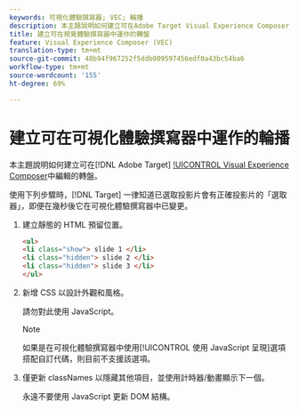 ```yaml
---
keywords: 可視化體驗撰寫器; VEC; 輪播
description: 本主題說明如何建立可在Adobe Target Visual Experience Composer(VEC)中編輯的轉盤。
title: 建立可在視覺體驗撰寫器中運作的轉盤
feature: Visual Experience Composer (VEC)
translation-type: tm+mt
source-git-commit: 48b94f967252f5ddb009597456edf0a43bc54ba6
workflow-type: tm+mt
source-wordcount: '155'
ht-degree: 69%

---
```



# 建立可在可視化體驗撰寫器中運作的輪播

本主題說明如何建立可在[!DNL Adobe Target] [!UICONTROL  Visual Experience Composer](VEC)中編輯的轉盤。

使用下列步驟時，[!DNL Target] 一律知道已選取投影片會有正確投影片的「選取器」，即便在幾秒後它在可視化體驗撰寫器中已變更。

1. 建立靜態的 HTML 預留位置。

   ```html
   <ul>
   <li class="show"> slide 1 </li>
   <li class="hidden"> slide 2 </li>
   <li class="hidden"> slide 3 </li>
   </ul>
   ```

1. 新增 CSS 以設計外觀和風格。

   請勿對此使用 JavaScript。

   >[!NOTE]
   >
   >如果是在可視化體驗撰寫器中使用[!UICONTROL 使用 JavaScript 呈現]選項搭配自訂代碼，則目前不支援該選項。

1. 僅更新 classNames 以隱藏其他項目，並使用計時器/動畫顯示下一個。

   永遠不要使用 JavaScript 更新 DOM 結構。